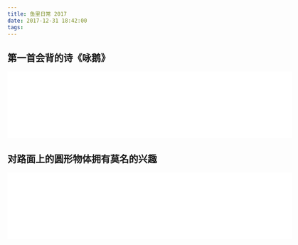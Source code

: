 ```yaml
---
title: 鱼里日常 2017
date: 2017-12-31 18:42:00
tags:
---
```


## 第一首会背的诗《咏鹅》
<iframe width=640 src='../../../images/2017/IMG_6515.mov' frameborder=0 'allowfullscreen'></iframe>

## 对路面上的圆形物体拥有莫名的兴趣
<iframe width=640 src='../../../images/2017/hole.mov' frameborder=0 'allowfullscreen'></iframe>
